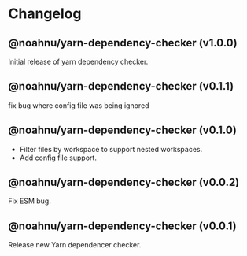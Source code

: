 # Changelog

<!-- MONOWEAVE:BELOW -->

## @noahnu/yarn-dependency-checker (v1.0.0) <a name="1.0.0"></a>

Initial release of yarn dependency checker.



## @noahnu/yarn-dependency-checker (v0.1.1) <a name="0.1.1"></a>

fix bug where config file was being ignored



## @noahnu/yarn-dependency-checker (v0.1.0) <a name="0.1.0"></a>

- Filter files by workspace to support nested workspaces.
- Add config file support.



## @noahnu/yarn-dependency-checker (v0.0.2) <a name="0.0.2"></a>

Fix ESM bug.



## @noahnu/yarn-dependency-checker (v0.0.1) <a name="0.0.1"></a>

Release new Yarn dependencer checker.

